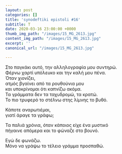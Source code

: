 ```yaml
---
layout: post
categories: []
title: 'synodeftiki epistoli #16'
subtitle: Τ
date: 2020-03-16 23:00:00 +0000
thumb_img_path: "/images/15_MG_2613.jpg"
content_img_path: "/images/15_MG_2613.jpg"
excerpt: ''
canonical_url: "/images/15_MG_2613.jpg"

---
```

Στο παγκάκι αυτό, την αλληλογραφία μου συντηρώ.  
Φέρνω χαρτί υπόλευκο και την καλή μου πένα.  
Όταν χιονίζει,  
ατμός βγαίνει από τα ρουθούνια μου  
και υποκρίνομαι ότι καπνίζω ακόμα.  
Τα γράμματα δεν τα ταχυδρομώ, τα κρατώ.  
Το πιο τρυφερό το στέλνω στης λίμνης το βυθό.

Κάποτε αναρωτιέμαι,   
γιατί άραγε τα γράφω;

Τα παλιά χρόνια, όταν κάποιος είχε ένα μυστικό  
πήγαινε απόμερα και το φώναζε στο βουνό.

Εγώ δε φωνάζω.  
Μόνο να γράψω το τέλειο γράμμα προσπαθώ.